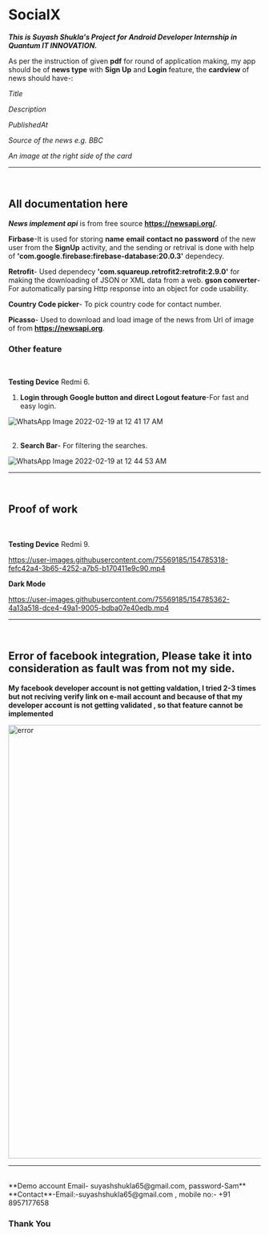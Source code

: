 # SocialX

***This is Suyash Shukla's Project for Android Developer Internship in Quantum IT INNOVATION.***

As per the instruction of given **pdf** for round of application making, my app should be of **news type** with **Sign Up** and **Login** feature, the **cardview** of news should have-:

*Title*

*Description* 

*PublishedAt*

*Source of the news e.g. BBC*

*An image at the right side of the card* 

***
<br>

## All documentation here

***News implement api*** is from free source **https://newsapi.org/**.

**Firbase**-It is used for storing **name** **email** **contact no** **password** of the new user from the **SignUp** activity, and the sending or retrival is done with help of 
**'com.google.firebase:firebase-database:20.0.3'** dependecy.

**Retrofit**- Used dependecy **'com.squareup.retrofit2:retrofit:2.9.0'** for making the downloading of JSON or XML data from a web. **gson converter**- For automatically parsing Http response into an object for code usability.

**Country Code picker**- To pick country code for contact number.

**Picasso**- Used to download and load image of the news from Url of image of from **https://newsapi.org**.

### Other feature
<br>

**Testing Device** Redmi 6.

1. **Login through Google button and direct Logout feature**-For fast and easy login.

![WhatsApp Image 2022-02-19 at 12 41 17 AM](https://user-images.githubusercontent.com/75569185/154747052-5a35516a-48f7-49a9-93bd-6375713c5765.jpeg)
<br><br>

2. **Search Bar**- For filtering the searches.

![WhatsApp Image 2022-02-19 at 12 44 53 AM](https://user-images.githubusercontent.com/75569185/154747459-fcaaedee-aaff-481e-9b42-f9a85269f9b6.jpeg)


***
<br>

## Proof of work

<br>

**Testing Device** Redmi 9.



https://user-images.githubusercontent.com/75569185/154785318-fefc42a4-3b65-4252-a7b5-b170411e9c90.mp4

**Dark Mode**

https://user-images.githubusercontent.com/75569185/154785362-4a13a518-dce4-49a1-9005-bdba07e40edb.mp4



***
<br>

## Error of facebook integration, Please take it into consideration as fault was from not my side.

**My facebook developer account is not getting valdation, I tried 2-3 times but not reciving verify link on e-mail account and because of that my developer account is not getting validated , so that feature cannot be implemented**


<img width="865" alt="error" src="https://user-images.githubusercontent.com/75569185/154742026-a04f679d-01c6-4561-ac65-6dc7fc0edd51.PNG">

 ***
 <br>
 **Demo account Email- suyashshukla65@gmail.com, password-Sam**
 <br>
**Contact**-Email:-suyashshukla65@gmail.com , mobile no:- +91 8957177658

### Thank You
